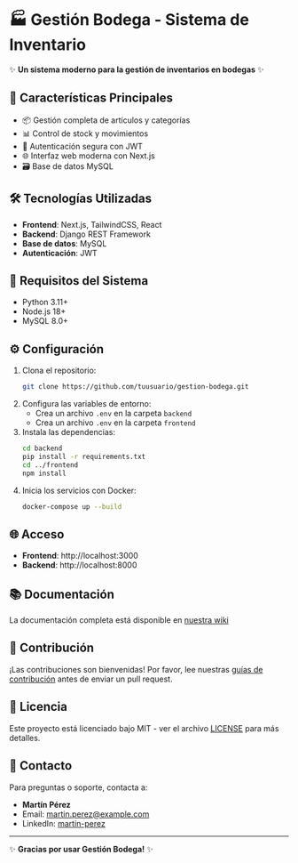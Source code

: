 # 🏭 Gestión Bodega - Sistema de Inventario

✨ **Un sistema moderno para la gestión de inventarios en bodegas** ✨

## 🚀 Características Principales

- 📦 Gestión completa de artículos y categorías
- 📊 Control de stock y movimientos
- 🔐 Autenticación segura con JWT
- 🌐 Interfaz web moderna con Next.js
- 🗃️ Base de datos MySQL

## 🛠️ Tecnologías Utilizadas

- **Frontend**: Next.js, TailwindCSS, React
- **Backend**: Django REST Framework
- **Base de datos**: MySQL
- **Autenticación**: JWT

## 🚧 Requisitos del Sistema

- Python 3.11+
- Node.js 18+
- MySQL 8.0+

## ⚙️ Configuración

1. Clona el repositorio:
   ```bash
   git clone https://github.com/tuusuario/gestion-bodega.git
   ```
2. Configura las variables de entorno:
   - Crea un archivo `.env` en la carpeta `backend`
   - Crea un archivo `.env` en la carpeta `frontend`
3. Instala las dependencias:
   ```bash
   cd backend
   pip install -r requirements.txt
   cd ../frontend
   npm install
   ```
4. Inicia los servicios con Docker:
   ```bash
   docker-compose up --build
   ```

## 🌐 Acceso

- **Frontend**: http://localhost:3000
- **Backend**: http://localhost:8000

## 📚 Documentación

La documentación completa está disponible en [nuestra wiki](https://github.com/tuusuario/gestion-bodega/wiki)

## 🤝 Contribución

¡Las contribuciones son bienvenidas! Por favor, lee nuestras [guías de contribución](CONTRIBUTING.md) antes de enviar un pull request.

## 📄 Licencia

Este proyecto está licenciado bajo MIT - ver el archivo [LICENSE](LICENSE) para más detalles.

## 📧 Contacto

Para preguntas o soporte, contacta a:

- **Martín Pérez**
- Email: martin.perez@example.com
- LinkedIn: [martin-perez](https://www.linkedin.com/in/martin-perez)

---

✨ **Gracias por usar Gestión Bodega!** ✨